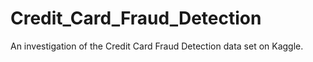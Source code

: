 # Credit_Card_Fraud_Detection
An investigation of the Credit Card Fraud Detection data set on Kaggle.
